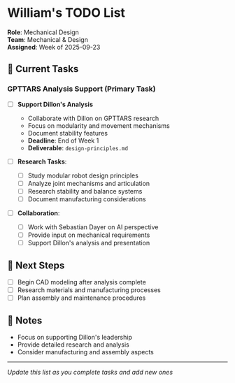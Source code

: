 # William's TODO List

**Role**: Mechanical Design  
**Team**: Mechanical & Design  
**Assigned**: Week of 2025-09-23

## 🎯 Current Tasks

### GPTTARS Analysis Support (Primary Task)
- [ ] **Support Dillon's Analysis**
  - Collaborate with Dillon on GPTTARS research
  - Focus on modularity and movement mechanisms
  - Document stability features
  - **Deadline**: End of Week 1
  - **Deliverable**: `design-principles.md`

- [ ] **Research Tasks**:
  - [ ] Study modular robot design principles
  - [ ] Analyze joint mechanisms and articulation
  - [ ] Research stability and balance systems
  - [ ] Document manufacturing considerations

- [ ] **Collaboration**:
  - [ ] Work with Sebastian Dayer on AI perspective
  - [ ] Provide input on mechanical requirements
  - [ ] Support Dillon's analysis and presentation

## 🔄 Next Steps
- [ ] Begin CAD modeling after analysis complete
- [ ] Research materials and manufacturing processes
- [ ] Plan assembly and maintenance procedures

## 📝 Notes
- Focus on supporting Dillon's leadership
- Provide detailed research and analysis
- Consider manufacturing and assembly aspects

---

*Update this list as you complete tasks and add new ones*

